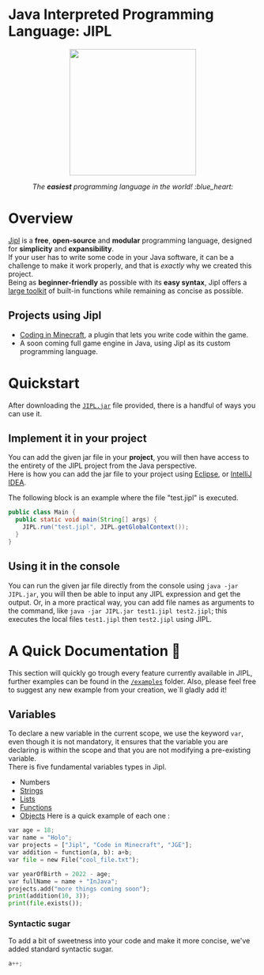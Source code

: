 # Java Interpreted Programming Language: JIPL

<p align="center">
  <a href="https://github.com/HoloInJava/jipl">
    <img src="https://user-images.githubusercontent.com/77677018/194699224-4443d04d-8743-40c4-9c7d-641fff2f7c50.png" width="256"> 
  </a>
</p>
<p align="center">
  <i align="center">
    The <b>easiest</b> programming language in the world! :blue_heart:
  </i>
</p>

# Overview
[Jipl](https://github.com/HoloInJava/jipl) is a **free**, **open-source** and **modular** programming language, designed for **simplicity** and **expansibility**. <br>
If your user has to write some code in your Java software, it can be a challenge to make it work properly, and that is *exactly* why we created this project. <br>
Being as **beginner-friendly** as possible with its **easy syntax**, Jipl offers a [large toolkit](https://github.com/HoloInJava/jipl) of built-in functions while remaining as concise as possible.
## Projects using Jipl
 - [Coding in Minecraft](https://github.com/HoloInJava/Code-in-Minecraft), a plugin that lets you write code within the game.
 - A soon coming full game engine in Java, using Jipl as its custom programming language.

# Quickstart
After downloading the [`JIPL.jar`](https://github.com/HoloInJava/jipl/raw/master/JIPL.jar) file provided, there is a handful of ways you can use it.
## Implement it in your project
You can add the given jar file in your **project**, you will then have access to the entirety of the JIPL project from the Java perspective. <br>
Here is how you can add the jar file to your project using [Eclipse](https://stackoverflow.com/questions/3280353/how-to-import-a-jar-in-eclipse), or [IntelliJ IDEA](https://www.geeksforgeeks.org/how-to-add-external-jar-file-to-an-intellij-idea-project/). <br>

The following block is an example where the file "test.jipl" is executed. 
```Java
public class Main {
  public static void main(String[] args) {
    JIPL.run("test.jipl", JIPL.getGlobalContext());
  }
}
```

## Using it in the console
You can run the given jar file directly from the console using `java -jar JIPL.jar`, you will then be able to input any JIPL expression and get the output.
Or, in a more practical way, you can add file names as arguments to the command, like `java -jar JIPL.jar test1.jipl test2.jipl`; this executes the local files `test1.jipl` then `test2.jipl` using JIPL.

# A Quick Documentation :page_with_curl:
This section will quickly go trough every feature currently available in JIPL, further examples can be found in the [`/examples`](https://github.com/HoloInJava/jipl/tree/master/examples) folder. Also, please feel free to suggest any new example from your creation, we`ll gladly add it!

## Variables
To declare a new variable in the current scope, we use the keyword `var`, even though it is not mandatory, it ensures that the variable you are declaring is within the scope and that you are not modifying a pre-existing variable. <br>
There is five fundamental variables types in Jipl.
- Numbers
- [Strings](#strings)
- [Lists](#lists)
- [Functions](#functions)
- [Objects](#objects)
Here is a quick example of each one :
```python
var age = 18;
var name = "Holo";
var projects = ["Jipl", "Code in Minecraft", "JGE"];
var addition = function(a, b): a+b;
var file = new File("cool_file.txt");

var yearOfBirth = 2022 - age;
var fullName = name + "InJava";
projects.add("more things coming soon");
print(addition(10, 3));
print(file.exists());

```

### Syntactic sugar
To add a bit of sweetness into your code and make it more concise, we've added standard syntactic sugar.
```python
a++;
```
